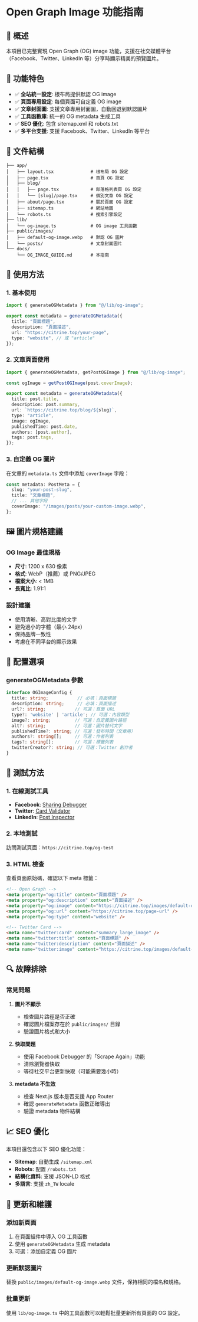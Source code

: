 # Open Graph Image 功能指南

## 📖 概述

本項目已完整實現 Open Graph (OG) image 功能，支援在社交媒體平台（Facebook、Twitter、LinkedIn 等）分享時顯示精美的預覽圖片。

## 🎯 功能特色

- ✅ **全站統一設定**: 根布局提供默認 OG image
- ✅ **頁面專用設定**: 每個頁面可自定義 OG image
- ✅ **文章封面圖**: 支援文章專用封面圖，自動回退到默認圖片
- ✅ **工具函數庫**: 統一的 OG metadata 生成工具
- ✅ **SEO 優化**: 包含 sitemap.xml 和 robots.txt
- ✅ **多平台支援**: 支援 Facebook、Twitter、LinkedIn 等平台

## 📁 文件結構

```
├── app/
│   ├── layout.tsx              # 根布局 OG 設定
│   ├── page.tsx                # 首頁 OG 設定
│   ├── blog/
│   │   ├── page.tsx            # 部落格列表頁 OG 設定
│   │   └── [slug]/page.tsx     # 個別文章 OG 設定
│   ├── about/page.tsx          # 關於頁面 OG 設定
│   ├── sitemap.ts              # 網站地圖
│   └── robots.ts               # 搜索引擎設定
├── lib/
│   └── og-image.ts             # OG image 工具函數
├── public/images/
│   ├── default-og-image.webp   # 默認 OG 圖片
│   └── posts/                  # 文章封面圖片
└── docs/
    └── OG_IMAGE_GUIDE.md       # 本指南
```

## 🚀 使用方法

### 1. 基本使用

```typescript
import { generateOGMetadata } from "@/lib/og-image";

export const metadata = generateOGMetadata({
  title: "頁面標題",
  description: "頁面描述",
  url: "https://citrine.top/your-page",
  type: "website", // 或 "article"
});
```

### 2. 文章頁面使用

```typescript
import { generateOGMetadata, getPostOGImage } from "@/lib/og-image";

const ogImage = getPostOGImage(post.coverImage);

export const metadata = generateOGMetadata({
  title: post.title,
  description: post.summary,
  url: `https://citrine.top/blog/${slug}`,
  type: "article",
  image: ogImage,
  publishedTime: post.date,
  authors: [post.author],
  tags: post.tags,
});
```

### 3. 自定義 OG 圖片

在文章的 `metadata.ts` 文件中添加 `coverImage` 字段：

```typescript
const metadata: PostMeta = {
  slug: "your-post-slug",
  title: "文章標題",
  // ... 其他字段
  coverImage: "/images/posts/your-custom-image.webp",
};
```

## 🖼️ 圖片規格建議

### OG Image 最佳規格
- **尺寸**: 1200 x 630 像素
- **格式**: WebP（推薦）或 PNG/JPEG
- **檔案大小**: < 1MB
- **長寬比**: 1.91:1

### 設計建議
- 使用清晰、高對比度的文字
- 避免過小的字體（最小 24px）
- 保持品牌一致性
- 考慮在不同平台的顯示效果

## 🔧 配置選項

### generateOGMetadata 參數

```typescript
interface OGImageConfig {
  title: string;           // 必填：頁面標題
  description: string;     // 必填：頁面描述
  url?: string;           // 可選：頁面 URL
  type?: 'website' | 'article'; // 可選：內容類型
  image?: string;         // 可選：自定義圖片路徑
  alt?: string;           // 可選：圖片替代文字
  publishedTime?: string; // 可選：發布時間（文章用）
  authors?: string[];     // 可選：作者列表
  tags?: string[];        // 可選：標籤列表
  twitterCreator?: string; // 可選：Twitter 創作者
}
```

## 🧪 測試方法

### 1. 在線測試工具

- **Facebook**: [Sharing Debugger](https://developers.facebook.com/tools/debug/)
- **Twitter**: [Card Validator](https://cards-dev.twitter.com/validator)
- **LinkedIn**: [Post Inspector](https://www.linkedin.com/post-inspector/)

### 2. 本地測試

訪問測試頁面：`https://citrine.top/og-test`

### 3. HTML 檢查

查看頁面原始碼，確認以下 meta 標籤：

```html
<!-- Open Graph -->
<meta property="og:title" content="頁面標題" />
<meta property="og:description" content="頁面描述" />
<meta property="og:image" content="https://citrine.top/images/default-og-image.webp" />
<meta property="og:url" content="https://citrine.top/page-url" />
<meta property="og:type" content="website" />

<!-- Twitter Card -->
<meta name="twitter:card" content="summary_large_image" />
<meta name="twitter:title" content="頁面標題" />
<meta name="twitter:description" content="頁面描述" />
<meta name="twitter:image" content="https://citrine.top/images/default-og-image.webp" />
```

## 🔍 故障排除

### 常見問題

1. **圖片不顯示**
   - 檢查圖片路徑是否正確
   - 確認圖片檔案存在於 `public/images/` 目錄
   - 驗證圖片格式和大小

2. **快取問題**
   - 使用 Facebook Debugger 的「Scrape Again」功能
   - 清除瀏覽器快取
   - 等待社交平台更新快取（可能需要幾小時）

3. **metadata 不生效**
   - 檢查 Next.js 版本是否支援 App Router
   - 確認 `generateMetadata` 函數正確導出
   - 驗證 metadata 物件結構

## 📈 SEO 優化

本項目還包含以下 SEO 優化功能：

- **Sitemap**: 自動生成 `/sitemap.xml`
- **Robots**: 配置 `/robots.txt`
- **結構化資料**: 支援 JSON-LD 格式
- **多語言**: 支援 `zh_TW` locale

## 🔄 更新和維護

### 添加新頁面

1. 在頁面組件中導入 OG 工具函數
2. 使用 `generateOGMetadata` 生成 metadata
3. 可選：添加自定義 OG 圖片

### 更新默認圖片

替換 `public/images/default-og-image.webp` 文件，保持相同的檔名和規格。

### 批量更新

使用 `lib/og-image.ts` 中的工具函數可以輕鬆批量更新所有頁面的 OG 設定。
